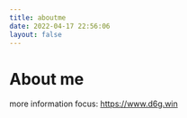 ```yaml
---
title: aboutme
date: 2022-04-17 22:56:06
layout: false
---
```


<!DOCTYPE html>
<html lang="zh_CN">
<head>
    <meta name="viewport" content="width=device-width, initial-scale=1.0">
</head>
<body>
<aritcle>
<h1>About me</h1>
<p>more information focus: <a href="https://www.d6g.win">https://www.d6g.win</a></p>
</article>
<script src='//unpkg.com/valine/dist/Valine.min.js'></script>
<div id="vcomments"></div>
<script>
    new Valine({
        el: '#vcomments',
        appId: 'KcdKLtMNO9aYyv1gANiS94tu-gzGzoHsz',
        appKey: '2nMmOqKC9dPh37urNvWHCTuY',
    });
</script>
</body>
</html>

